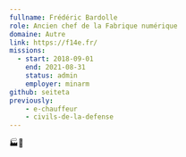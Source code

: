 ```yaml
---
fullname: Frédéric Bardolle
role: Ancien chef de la Fabrique numérique
domaine: Autre
link: https://f14e.fr/
missions:
  - start: 2018-09-01
    end: 2021-08-31
    status: admin
    employer: minarm
github: seiteta
previously:
    - e-chauffeur
    - civils-de-la-defense
---
```


🏭🔢
